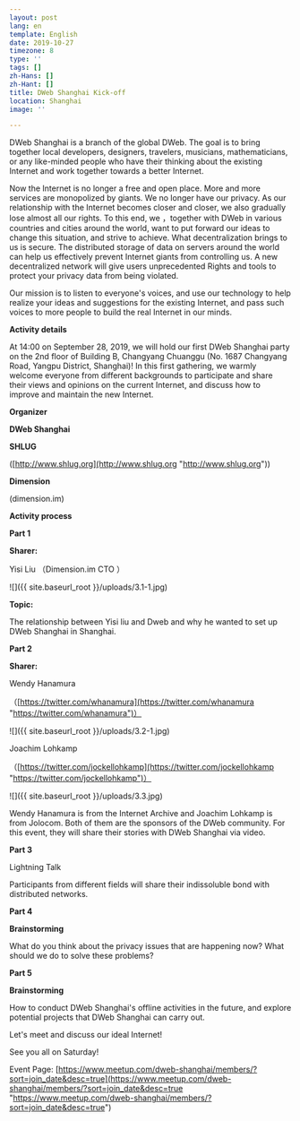```yaml
---
layout: post
lang: en
template: English
date: 2019-10-27
timezone: 8
type: ''
tags: []
zh-Hans: []
zh-Hant: []
title: DWeb Shanghai Kick-off
location: Shanghai
image: ''

---
```

DWeb Shanghai is a branch of the global DWeb. The goal is to bring together local developers, designers, travelers, musicians, mathematicians, or any like-minded people who have their thinking about the existing Internet and work together towards a better Internet.

Now the Internet is no longer a free and open place. More and more services are monopolized by giants. We no longer have our privacy. As our relationship with the Internet becomes closer and closer, we also gradually lose almost all our rights. To this end, we ，together with DWeb in various countries and cities around the world, want to put forward our ideas to change this situation, and strive to achieve. What decentralization brings to us is secure. The distributed storage of data on servers around the world can help us effectively prevent Internet giants from controlling us. A new decentralized network will give users unprecedented Rights and tools to protect your privacy data from being violated.

Our mission is to listen to everyone's voices, and use our technology to help realize your ideas and suggestions for the existing Internet, and pass such voices to more people to build the real Internet in our minds.

**Activity details**

At 14:00 on September 28, 2019, we will hold our first DWeb Shanghai party on the 2nd floor of Building B, Changyang Chuanggu (No. 1687 Changyang Road, Yangpu District, Shanghai)! In this first gathering, we warmly welcome everyone from different backgrounds to participate and share their views and opinions on the current Internet, and discuss how to improve and maintain the new Internet.

**Organizer**

**DWeb Shanghai**

**SHLUG**

([http://www.shlug.org](http://www.shlug.org "http://www.shlug.org"))

**Dimension**

(dimension.im)

**Activity process**

**Part 1**

**Sharer:**

Yisi Liu （Dimension.im CTO ）

![]({{ site.baseurl_root }}/uploads/3.1-1.jpg)

**Topic:**

The relationship between Yisi liu and Dweb and why he wanted to set up DWeb Shanghai in Shanghai.

**Part 2**

**Sharer:**

Wendy Hanamura

（[https://twitter.com/whanamura](https://twitter.com/whanamura "https://twitter.com/whanamura")）

![]({{ site.baseurl_root }}/uploads/3.2-1.jpg)

Joachim Lohkamp

（[https://twitter.com/jockellohkamp](https://twitter.com/jockellohkamp "https://twitter.com/jockellohkamp")）

![]({{ site.baseurl_root }}/uploads/3.3.jpg)

Wendy Hanamura is from the Internet Archive and Joachim Lohkamp is from Jolocom. Both of them are the sponsors of the DWeb community. For this event, they will share their stories with DWeb Shanghai via video.

**Part 3**

Lightning Talk

Participants from different fields will share their indissoluble bond with distributed networks.

**Part 4**

**Brainstorming**

What do you think about the privacy issues that are happening now? What should we do to solve these problems?

**Part 5**

**Brainstorming**

How to conduct DWeb Shanghai's offline activities in the future, and explore potential projects that DWeb Shanghai can carry out.

Let's meet and discuss our ideal Internet!

See you all on Saturday!

Event Page: [https://www.meetup.com/dweb-shanghai/members/?sort=join_date&desc=true](https://www.meetup.com/dweb-shanghai/members/?sort=join_date&desc=true "https://www.meetup.com/dweb-shanghai/members/?sort=join_date&desc=true")
